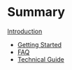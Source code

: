 # Summary

[Introduction](README.md)

- [Getting Started](getting-started.md)
- [FAQ](faq.md)
- [Technical Guide](technical-guide.md)
